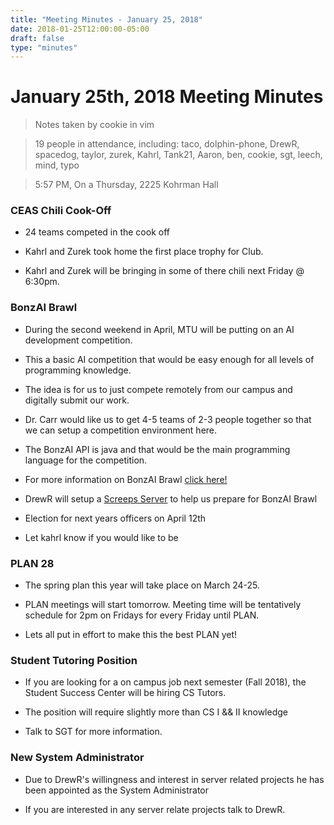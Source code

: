 ```yaml
---
title: "Meeting Minutes - January 25, 2018"
date: 2018-01-25T12:00:00-05:00
draft: false
type: "minutes"
---
```


# January 25th, 2018 Meeting Minutes
> Notes taken by cookie in vim

> 19 people in attendance, including: taco, dolphin-phone, DrewR, spacedog, taylor, zurek, Kahrl, Tank21, Aaron, ben, cookie, sgt, leech, mind, typo

> 5:57 PM, On a Thursday, 2225 Kohrman Hall


### CEAS Chili Cook-Off

- 24 teams competed in the cook off 

- Kahrl and Zurek took home the first place trophy for Club.

- Kahrl and Zurek will be bringing in some of there chili next Friday @ 6:30pm.


### BonzAI Brawl

- During the second weekend in April, MTU will be putting on an AI development competition.

- This a basic AI competition that would be easy enough for all levels of programming knowledge.

- The idea is for us to just compete remotely from our campus and digitally submit our work.

- Dr. Carr would like us to get 4-5 teams of 2-3 people together so that we can setup a competition environment here.

- The BonzAI API is java and that would be the main programming language for the competition.

- For more information on BonzAI Brawl [click here!](http://bonzai.cs.mtu.edu/)

- DrewR will setup a [Screeps Server](https://github.com/screeps/screeps) to help us prepare for BonzAI Brawl


- Election for next years officers on April 12th

- Let kahrl know if you would like to be 


### PLAN 28 

- The spring plan this year will take place on March 24-25.

- PLAN meetings will start tomorrow. Meeting time will be tentatively schedule for 2pm on Fridays for every Friday until PLAN.

- Lets all put in effort to make this the best PLAN yet!


### Student Tutoring Position

- If you are looking for a on campus job next semester (Fall 2018), the Student Success Center will be hiring CS Tutors.

- The position will require slightly more than CS I && II knowledge

- Talk to SGT for more information.


### New System Administrator

- Due to DrewR's willingness and interest in server related projects he has been appointed as the System Administrator

- If you are interested in any server relate projects talk to DrewR.
